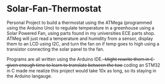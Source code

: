 # Solar-Fan-Thermostat
Personal Project to build a thermostat using the ATMega (programmed using the Arduino Uno) to regulate temperature in a greenhouse using a Solar Powered Fan, using parts found in my universities ECE parts shop. ATMeg will just read a temperature and humidity from a sensor, display them to an LCD using I2C, and turn the fan on if temp goes to high using a transistor connecting the solar panel to the fan.

Programs are all written using the Arduino IDE. ̶ ̶M̶i̶g̶h̶t̶ ̶r̶e̶w̶r̶i̶t̶e̶ ̶t̶h̶e̶m̶ ̶i̶n̶ ̶C̶ ̶g̶i̶v̶e̶n̶ ̶e̶n̶o̶u̶g̶h̶ ̶t̶i̶m̶e̶ ̶t̶o̶ ̶l̶e̶a̶r̶n̶ ̶t̶o̶ ̶t̶r̶a̶n̶s̶l̶a̶t̶e̶ ̶b̶e̶t̶w̶e̶e̶n̶ ̶t̶h̶e̶ ̶t̶w̶o̶  coding an STM32 in C made me realize this project would take 10x as long, so its staying in the Arduino langauge.
